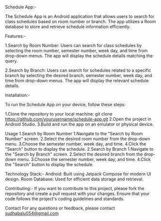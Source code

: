 Schedule App:-

The Schedule App is an Android application that allows users to search for class schedules based on room number or branch.
The app utilizes a Room database to store and retrieve schedule information efficiently.

Features:-

1.Search by Room Number: Users can search for class schedules by selecting the room number, semester number, week day, and time from drop-down menus. The app will display the schedule details matching the query.

2.Search by Branch: Users can search for schedules related to a specific branch by selecting the desired branch, semester number, week day, and time from drop-down menus. The app will display the relevant schedule details.

Installation:-

To run the Schedule App on your device, follow these steps:

1.Clone the repository to your local machine:  git clone https://github.com/yourusername/schedule-app.git
2.Open the project in Android Studio.
3.Build and run the app on an emulator or physical device.

Usage
1.Search by Room Number
        1.Navigate to the "Search by Room Number" screen.
        2.Select the desired room number from the drop-down menu.
        3.Choose the semester number, week day, and time.
        4.Click the "Search" button to display the schedule.
2.Search by Branch
        1.Navigate to the "Search by Branch" screen.
        2.Select the desired branch from the drop-down menu.
        3.Choose the semester number, week day, and time.
        4.Click the "Search" button to display the schedule.

        
Technology Stack:-
Android: Built using Jetpack Compose for modern UI design.
Room Database: Used for efficient data storage and retrieval.

Contributing:-
If you want to contribute to this project, please fork the repository and create a pull request with your changes.
Ensure that your code follows the project's coding guidelines and standards.

Contact
For any questions or feedback, please contact sudhabalu054@gmail.com
